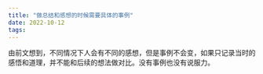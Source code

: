 ```yaml
---
title: "做总结和感想的时候需要具体的事例"
date: 2022-10-12
tags:
---
```


由前文想到，不同情况下人会有不同的感想，但是事例不会变，如果只记录当时的感悟和道理，并不能和后续的想法做对比。没有事例也没有说服力。